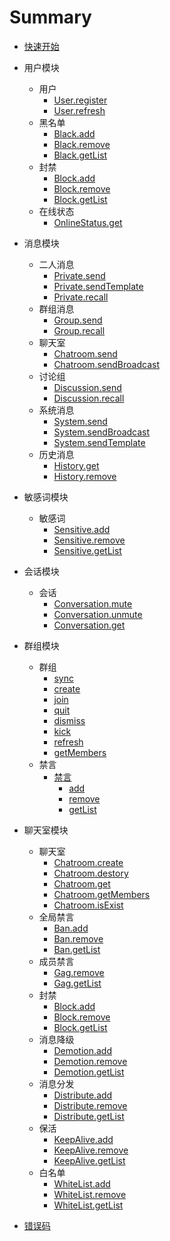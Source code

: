 # Summary

* [快速开始](quick-start.md)

* 用户模块
	* 用户
		* [User.register](user/user.md#register)
		* [User.refresh](user/user.md#refresh)
	* 黑名单
		* [Black.add](user/black.md#add)
		* [Black.remove](user/black.md#remove)
		* [Black.getList](user/black.md#getList)
	* 封禁
		* [Block.add](user/block.md#add)
		* [Block.remove](user/block.md#remove)
		* [Block.getList](user/block.md#getList)
	* 在线状态
		* [OnlineStatus.get](user/online-status.md#get)

* 消息模块
	* 二人消息
		* [Private.send](message/private.md#send)
		* [Private.sendTemplate](message/private.md#sendTempate)
		* [Private.recall](message/private.md#recall)
	* 群组消息
		* [Group.send](message/group.md#send)
		* [Group.recall](message/group.md#recall)
	* 聊天室
		* [Chatroom.send](message/chatroom.md#send)
		* [Chatroom.sendBroadcast](message/chatroom.md#sendBroadcast)
	* 讨论组
		* [Discussion.send](message/discussion.md#send)
		* [Discussion.recall](message/discussion.md#recall)
	* 系统消息
		* [System.send](message/system.md#send)
		* [System.sendBroadcast](message/system.md#sendBroadcast)
		* [System.sendTemplate](message/system.md#sendTemplate)
	* 历史消息
		* [History.get](message/history.md#get)
		* [History.remove](message/history.md#remove)
* 敏感词模块
	* 敏感词
		* [Sensitive.add](sensitive/sensitive.md#add)
		* [Sensitive.remove](sensitive/sensitive.md#remove)
		* [Sensitive.getList](sensitive/sensitive.md#getList)
* 会话模块
	* 会话
		* [Conversation.mute](conversation/conversation.md#mute)
		* [Conversation.unmute](conversation/conversation.md#unmute)
		* [Conversation.get](conversation/conversation.md#get)
* 群组模块
	* 群组
		* [sync](group/group.md#sync)
		* [create](group/group.md#create)
		* [join](group/group.md#join)
		* [quit](group/group.md#quit)
		* [dismiss](group/group.md#dismiss)
		* [kick](group/group.md#kick)
		* [refresh](group/group.md#refresh)
		* [getMembers](group/group.md#getMembers)
	* 禁言
		* [禁言](group/gag.md)
			* [add](group/gag.md#add)
			* [remove](group/gag.md#remove)
			* [getList](group/gag.md#getList)
* 聊天室模块
	* 聊天室
		* [Chatroom.create](chatroom/chatroom.md#create)
		* [Chatroom.destory](chatroom/chatroom.md#destory)
		* [Chatroom.get](chatroom/chatroom.md#get)
		* [Chatroom.getMembers](chatroom/chatroom.md#getMembers)
		* [Chatroom.isExist](chatroom/chatroom.md#isExist)
	* 全局禁言
		* [Ban.add](chatroom/ban.md#add)
		* [Ban.remove](chatroom/ban.md#remove)
		* [Ban.getList](chatroom/ban.md#getList)
	* 成员禁言
		* [Gag.remove](chatroom/gag.md#remove)
		* [Gag.getList](chatroom/gag.md#getList)
	* 封禁
		* [Block.add](chatroom/block.md#add)
		* [Block.remove](chatroom/block.md#remove)
		* [Block.getList](chatroom/block.md#getList)
	* 消息降级
		* [Demotion.add](chatroom/demotion.md#add)
		* [Demotion.remove](chatroom/demotion.md#remove)
		* [Demotion.getList](chatroom/demotion.md#getList)
	* 消息分发
		* [Distribute.add](chatroom/distribute.md#add)
		* [Distribute.remove](chatroom/distribute.md#remove)
		* [Distribute.getList](chatroom/distribute.md#getList)
	* 保活
		* [KeepAlive.add](chatroom/keepalive.md#add)
		* [KeepAlive.remove](chatroom/keepalive.md#remove)
		* [KeepAlive.getList](chatroom/keepalive.md#getList)
	* 白名单
		* [WhiteList.add](chatroom/whitelist.md#add)
		* [WhiteList.remove](chatroom/whitelist.md#remove)
		* [WhiteList.getList](chatroom/whitelist.md#getList)
* [错误码](errorcode.md)
